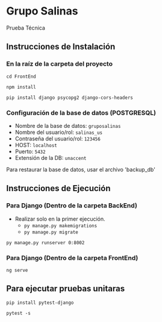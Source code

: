 # Grupo Salinas
 Prueba Técnica
 

## Instrucciones de Instalación

### En la raíz de la carpeta del proyecto

`cd FrontEnd`

`npm install`

`pip install django psycopg2 django-cors-headers`

### Configuración de la base de datos (POSTGRESQL)

* Nombre de la base de datos: `gruposalinas`
* Nombre del usuario/rol: `salinas_us`
* Contraseña del usuario/rol: `123456`
* HOST: `localhost`
* Puerto: `5432`
* Extensión de la DB: `unaccent`

Para restaurar la base de datos, usar el archivo 'backup_db'

## Instrucciones de Ejecución

### Para Django (Dentro de la carpeta BackEnd)

+ Realizar solo en la primer ejecución.
  + `py manage.py makemigrations`
  + `py manage.py migrate`

`py manage.py runserver 0:8002
`

### Para Django (Dentro de la carpeta FrontEnd)
`ng serve`


## Para ejecutar pruebas unitaras

`pip install pytest-django`

`pytest -s`
